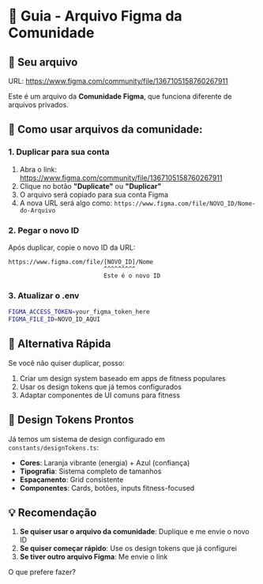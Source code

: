 # 🎨 Guia - Arquivo Figma da Comunidade

## 📁 Seu arquivo
URL: https://www.figma.com/community/file/1367105158760267911

Este é um arquivo da **Comunidade Figma**, que funciona diferente de arquivos privados.

## 🔄 Como usar arquivos da comunidade:

### 1. **Duplicar para sua conta**
1. Abra o link: https://www.figma.com/community/file/1367105158760267911
2. Clique no botão **"Duplicate"** ou **"Duplicar"**
3. O arquivo será copiado para sua conta Figma
4. A nova URL será algo como: `https://www.figma.com/file/NOVO_ID/Nome-do-Arquivo`

### 2. **Pegar o novo ID**
Após duplicar, copie o novo ID da URL:
```
https://www.figma.com/file/[NOVO_ID]/Nome
                           ^^^^^^^^^
                           Este é o novo ID
```

### 3. **Atualizar o .env**
```bash
FIGMA_ACCESS_TOKEN=your_figma_token_here
FIGMA_FILE_ID=NOVO_ID_AQUI
```

## 🚀 Alternativa Rápida

Se você não quiser duplicar, posso:
1. Criar um design system baseado em apps de fitness populares
2. Usar os design tokens que já temos configurados
3. Adaptar componentes de UI comuns para fitness

## 📱 Design Tokens Prontos

Já temos um sistema de design configurado em `constants/designTokens.ts`:
- **Cores**: Laranja vibrante (energia) + Azul (confiança)
- **Tipografia**: Sistema completo de tamanhos
- **Espaçamento**: Grid consistente
- **Componentes**: Cards, botões, inputs fitness-focused

## 💡 Recomendação

1. **Se quiser usar o arquivo da comunidade**: Duplique e me envie o novo ID
2. **Se quiser começar rápido**: Use os design tokens que já configurei
3. **Se tiver outro arquivo Figma**: Me envie o link

O que prefere fazer?